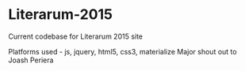 # Literarum-2015
Current codebase for Literarum 2015 site

Platforms used - js, jquery, html5, css3, materialize
Major shout out to Joash Periera
